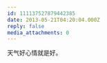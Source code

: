 ```yaml
---
id: 111137527879442385
date: 2013-05-21T04:20:04.000Z
reply: false
media_attachments: 0
---
```


天气好心情就是好。

